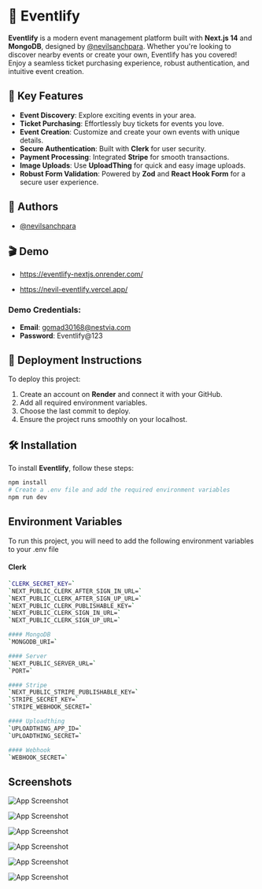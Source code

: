 
# 🎉 Eventlify 

**Eventlify** is a modern event management platform built with **Next.js 14** and **MongoDB**, designed by [@nevilsanchpara](https://www.github.com/nevilsanchpara). Whether you're looking to discover nearby events or create your own, Eventlify has you covered! Enjoy a seamless ticket purchasing experience, robust authentication, and intuitive event creation.

## 🌟 Key Features
- **Event Discovery**: Explore exciting events in your area.
- **Ticket Purchasing**: Effortlessly buy tickets for events you love.
- **Event Creation**: Customize and create your own events with unique details.
- **Secure Authentication**: Built with **Clerk** for user security.
- **Payment Processing**: Integrated **Stripe** for smooth transactions.
- **Image Uploads**: Use **UploadThing** for quick and easy image uploads.
- **Robust Form Validation**: Powered by **Zod** and **React Hook Form** for a secure user experience.

## 👤 Authors
- [@nevilsanchpara](https://www.github.com/nevilsanchpara)

## 🎬 Demo
- https://eventlify-nextjs.onrender.com/

- https://nevil-eventlify.vercel.app/

### Demo Credentials:
- **Email**: gomad30168@nestvia.com  
- **Password**: Eventlify@123

## 🚀 Deployment Instructions
To deploy this project:
1. Create an account on **Render** and connect it with your GitHub.
2. Add all required environment variables.
3. Choose the last commit to deploy.
4. Ensure the project runs smoothly on your localhost.

## 🛠️ Installation
To install **Eventlify**, follow these steps:
```bash
npm install
# Create a .env file and add the required environment variables
npm run dev
```

    
## Environment Variables

To run this project, you will need to add the following environment variables to your .env file
#### Clerk
```bash
`CLERK_SECRET_KEY=`
`NEXT_PUBLIC_CLERK_AFTER_SIGN_IN_URL=`
`NEXT_PUBLIC_CLERK_AFTER_SIGN_UP_URL=`
`NEXT_PUBLIC_CLERK_PUBLISHABLE_KEY=`
`NEXT_PUBLIC_CLERK_SIGN_IN_URL=`
`NEXT_PUBLIC_CLERK_SIGN_UP_URL=`

#### MongoDB
`MONGODB_URI=`

#### Server
`NEXT_PUBLIC_SERVER_URL=`
`PORT=`

#### Stripe
`NEXT_PUBLIC_STRIPE_PUBLISHABLE_KEY=`
`STRIPE_SECRET_KEY=`
`STRIPE_WEBHOOK_SECRET=`

#### Uploadthing
`UPLOADTHING_APP_ID=`
`UPLOADTHING_SECRET=`

#### Webhook
`WEBHOOK_SECRET=`
```


## Screenshots


![App Screenshot](https://i.ibb.co/N62BzZg/Screenshot-2024-10-26-at-5-33-49-AM.png)


![App Screenshot](https://i.ibb.co/WsGBL90/Screenshot-2024-10-26-at-5-34-21-AM.png)

![App Screenshot](https://i.ibb.co/WBT48Tg/Screenshot-2024-10-26-at-5-35-41-AM.png)

![App Screenshot](https://i.ibb.co/vwMXfw9/Screenshot-2024-10-26-at-5-36-11-AM.png)

![App Screenshot](https://i.ibb.co/HpDzvL2/Screenshot-2024-10-26-at-5-36-30-AM.png)


![App Screenshot](https://i.ibb.co/N2WwrYz/Screenshot-2024-10-26-at-5-36-53-AM.png)
